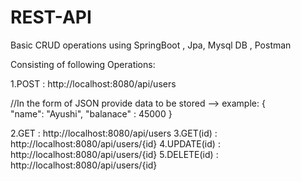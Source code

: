 # REST-API
Basic CRUD operations using SpringBoot , Jpa, Mysql DB , Postman

Consisting of following Operations:

1.POST        : http://localhost:8080/api/users

//In the form of JSON provide data to be stored -->
example:
{  
    "name": "Ayushi",
    "balanace" : 45000
  }

2.GET         : http://localhost:8080/api/users
3.GET(id)     : http://localhost:8080/api/users/{id}
4.UPDATE(id)  : http://localhost:8080/api/users/{id}
5.DELETE(id)  : http://localhost:8080/api/users/{id}

